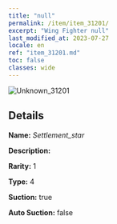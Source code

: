 ```yaml
---
title: "null"
permalink: /item/item_31201/
excerpt: "Wing Fighter null"
last_modified_at: 2023-07-27
locale: en
ref: "item_31201.md"
toc: false
classes: wide
---
```



 ![Unknown_31201](/images/item/Settlement_star_p.png)



## Details

 **Name:** *Settlement_star* 

 **Description:** 

 **Rarity:** 1 

 **Type:** 4 

 **Suction:** true 

 **Auto Suction:** false 


